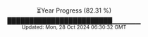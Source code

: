 <p align="center">
⏳Year Progress (82.31 %) <br>
████████████████████████▁▁▁▁▁▁ <br>
<sub>Updated: Mon, 28 Oct 2024 06:30:32 GMT</sub>
</p>

